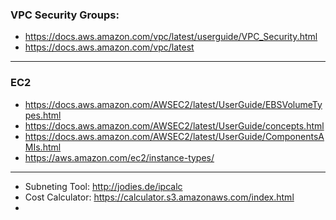 ### VPC Security Groups:

- https://docs.aws.amazon.com/vpc/latest/userguide/VPC_Security.html
- https://docs.aws.amazon.com/vpc/latest

---

### EC2

- https://docs.aws.amazon.com/AWSEC2/latest/UserGuide/EBSVolumeTypes.html
- https://docs.aws.amazon.com/AWSEC2/latest/UserGuide/concepts.html
- https://docs.aws.amazon.com/AWSEC2/latest/UserGuide/ComponentsAMIs.html
- https://aws.amazon.com/ec2/instance-types/

---

- Subneting Tool: http://jodies.de/ipcalc
- Cost Calculator: https://calculator.s3.amazonaws.com/index.html
-
